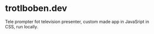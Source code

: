 # trotlboben.dev
Tele prompter fot television presenter, custom made app in JavaSript in CSS, run locally.
